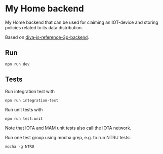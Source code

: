 # My Home backend

My Home backend that can be used for claiming an IOT-device and storing policies related to its data distribution.

Based on [diva-js-reference-3p-backend](https://github.com/Alliander/diva-js-reference-3p-backend).

## Run

`npm run dev`

## Tests

Run integration test with

```
npm run integration-test
```

Run unit tests with

```
npm run test:unit
```

Note that IOTA and MAM unit tests also call the IOTA network.

Run one test group using mocha grep, e.g. to run NTRU tests:

```
mocha -g NTRU
```
